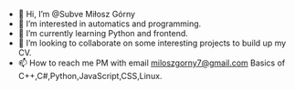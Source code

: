 - 👋 Hi, I’m @Subve Miłosz Górny
- 👀 I’m interested in automatics and programming.
- 🌱 I’m currently learning Python and frontend.
- 💞️ I’m looking to collaborate on some interesting projects to build up my CV.
- 📫 How to reach me PM with email miloszgorny7@gmail.com
Basics of C++,C#,Python,JavaScript,CSS,Linux.
<!---
Subve/Subve is a ✨ special ✨ repository because its `README.md` (this file) appears on your GitHub profile.
You can click the Preview link to take a look at your changes.
--->
